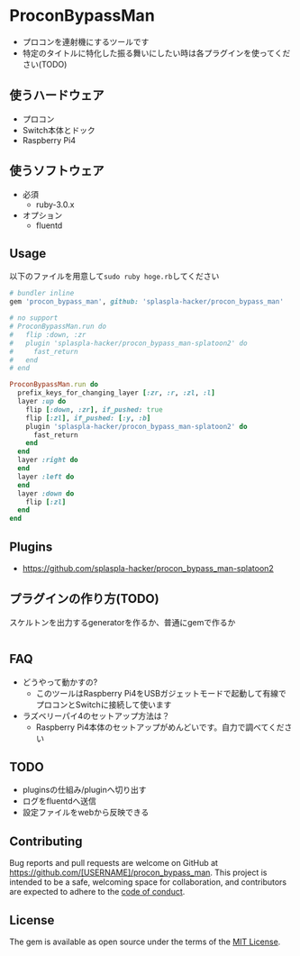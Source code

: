 # ProconBypassMan
* プロコンを連射機にするツールです
* 特定のタイトルに特化した振る舞いにしたい時は各プラグインを使ってください(TODO)

## 使うハードウェア
* プロコン
* Switch本体とドック
* Raspberry Pi4

## 使うソフトウェア
* 必須
  * ruby-3.0.x
* オプション
  * fluentd

## Usage
以下のファイルを用意して`sudo ruby hoge.rb`してください

```ruby
# bundler inline
gem 'procon_bypass_man', github: 'splaspla-hacker/procon_bypass_man'

# no support
# ProconBypassMan.run do
#   flip :down, :zr
#   plugin 'splaspla-hacker/procon_bypass_man-splatoon2' do
#     fast_return
#   end
# end

ProconBypassMan.run do
  prefix_keys_for_changing_layer [:zr, :r, :zl, :l]
  layer :up do
    flip [:down, :zr], if_pushed: true
    flip [:zl], if_pushed: [:y, :b]
    plugin 'splaspla-hacker/procon_bypass_man-splatoon2' do
      fast_return
    end
  end
  layer :right do
  end
  layer :left do
  end
  layer :down do
    flip [:zl]
  end
end
```

## Plugins
* https://github.com/splaspla-hacker/procon_bypass_man-splatoon2

## プラグインの作り方(TODO)
スケルトンを出力するgeneratorを作るか、普通にgemで作るか

```
```

## FAQ
* どうやって動かすの?
    * このツールはRaspberry Pi4をUSBガジェットモードで起動して有線でプロコンとSwitchに接続して使います
* ラズベリーパイ4のセットアップ方法は？
    * Raspberry Pi4本体のセットアップがめんどいです。自力で調べてください

## TODO
* pluginsの仕組み/pluginへ切り出す
* ログをfluentdへ送信
* 設定ファイルをwebから反映できる

## Contributing

Bug reports and pull requests are welcome on GitHub at https://github.com/[USERNAME]/procon_bypass_man. This project is intended to be a safe, welcoming space for collaboration, and contributors are expected to adhere to the [code of conduct](https://github.com/[USERNAME]/procon_bypass_man/blob/master/CODE_OF_CONDUCT.md).

## License

The gem is available as open source under the terms of the [MIT License](https://opensource.org/licenses/MIT).
